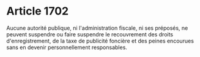 # Article 1702

Aucune autorité publique, ni l'administration fiscale, ni ses préposés, ne peuvent suspendre ou faire suspendre le
recouvrement des droits d'enregistrement, de la taxe de publicité foncière et des peines encourues sans en devenir
personnellement responsables.

